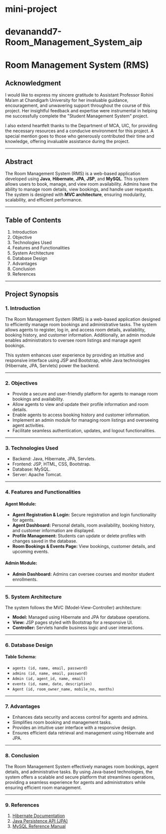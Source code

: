﻿# mini-project
# devanandd7-Room_Management_System_aip

# Room Management System (RMS)

## Acknowledgment
I would like to express my sincere gratitude to Assistant Professor Rohini Ma’am at Chandigarh University for her invaluable guidance, encouragement, and unwavering support throughout the course of this project. Her insightful feedback and expertise were instrumental in helping me successfully complete the "Student Management System" project.

I also extend heartfelt thanks to the Department of MCA, UIC, for providing the necessary resources and a conducive environment for this project. A special mention goes to those who generously contributed their time and knowledge, offering invaluable assistance during the project.

---

## Abstract
The Room Management System (RMS) is a web-based application developed using **Java**, **Hibernate**, **JPA**, **JSP**, and **MySQL**. This system allows users to book, manage, and view room availability. Admins have the ability to manage room details, view bookings, and handle user requests. The system is designed with **MVC architecture**, ensuring modularity, scalability, and efficient performance.

---

## Table of Contents
1. Introduction  
2. Objective  
3. Technologies Used  
4. Features and Functionalities  
5. System Architecture  
6. Database Design  
7. Advantages  
8. Conclusion  
9. References  

---

## Project Synopsis
### 1. Introduction
The Room Management System (RMS) is a web-based application designed to efficiently manage room bookings and administrative tasks. The system allows agents to register, log in, and access room details, availability, booking history, and customer information. Additionally, an admin module enables administrators to oversee room listings and manage agent bookings.

This system enhances user experience by providing an intuitive and responsive interface using JSP and Bootstrap, while Java technologies (Hibernate, JPA, Servlets) power the backend.

---

### 2. Objectives
- Provide a secure and user-friendly platform for agents to manage room bookings and availability.  
- Allow agents to view and update their profile information and room details.  
- Enable agents to access booking history and customer information.  
- Implement an admin module for managing room listings and overseeing agent activities.  
- Facilitate seamless authentication, updates, and logout functionalities.  

---

### 3. Technologies Used
- Backend: Java, Hibernate, JPA, Servlets.  
- Frontend: JSP, HTML, CSS, Bootstrap.  
- Database: MySQL.  
- Server: Apache Tomcat.  

---

### 4. Features and Functionalities

#### Agent Module:
- **Agent Registration & Login:** Secure registration and login functionality for agents.  
- **Agent Dashboard:** Personal details, room availability, booking history, and customer information are displayed.  
- **Profile Management:** Students can update or delete profiles with changes saved in the database.  
- **Room Bookings & Events Page:** View bookings, customer details, and upcoming events.

#### Admin Module:
- **Admin Dashboard:** Admins can oversee courses and monitor student enrollments.  

---

### 5. System Architecture
The system follows the MVC (Model-View-Controller) architecture:  
- **Model:** Managed using Hibernate and JPA for database operations.  
- **View:** JSP pages styled with Bootstrap for a responsive UI.  
- **Controller:** Servlets handle business logic and user interactions.  

---

### 6. Database Design
#### Table Schema:
- `agents (id, name, email, password)`  
- `admins (id, name, email, password)`  
- `Admin (id, agent_id, name, email)`  
- `events (id, name, date, description)`  
- `Agent (id, room_owner_name, mobile_no, months)`

---

### 7. Advantages
- Enhances data security and access control for agents and admins.  
- Simplifies room booking and management tasks.  
- Provides an intuitive user interface with a responsive design.  
- Ensures efficient data retrieval and management using Hibernate and JPA.  

---

### 8. Conclusion
The Room Management System effectively manages room bookings, agent details, and administrative tasks. By using Java-based technologies, the system offers a scalable and secure platform that streamlines operations, providing a seamless experience for agents and administrators while ensuring efficient room management.

---

### 9. References
1. [Hibernate Documentation](https://hibernate.org/documentation/)  
2. [Java Persistence API (JPA)](https://docs.oracle.com/javaee/7/tutorial/persistenceintro.htm)  
3. [MySQL Reference Manual](https://dev.mysql.com/doc/)  
